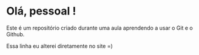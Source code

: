 # Olá, pessoal !
 Este é um repositório criado durante uma aula aprendendo a usar o Git e o Github.
 
 Essa linha eu alterei diretamente no site =)
